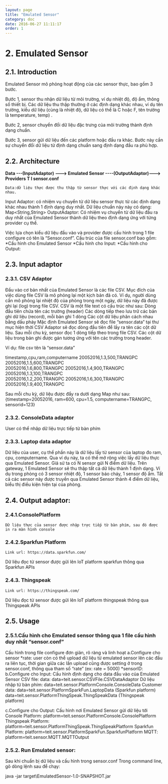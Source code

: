 ```yaml
---
layout: page
title: "Emulated Sensor"
category: doc
date: 2016-06-27 11:11:17
order: 1
---
```


# 2. Emulated Sensor
## 2.1. Introduction
Emulated Sensor mô phỏng hoạt động của các sensor thực, bao gồm 3 bước. 

Bước 1, sensor thu nhận dữ liệu từ môi trường, ví dụ nhiệt độ, độ ẩm, thông số thiết bị. Các dữ liệu thu thập thường ở các định dạng khác nhau, ví dụ tên trường, kiểu dữ liệu (cùng là nhiệt độ, dữ liệu có thể là C hoặc F, tên trường là temperature, temp) . 

Bước 2, sensor chuyển đổi dữ liệu đặc trưng của môi trường thành định dạng chuẩn.

Bước 3, sensor gửi dữ liệu đến các platform hoặc đầu ra khác. Bước này cần sự chuyển đổi dữ liệu từ định dạng chuẩn sang định dạng đầu ra phù hợp.
## 2.2. Architecture

**Data ---(InputAdaptor) ---> Emulated Sensor ----(OutputAdaptor)---> Providers
					T
					I
				  sensor.conf**

	Data:dữ liệu thực được thu thập từ sensor thực với các định dạng khác nhau.
Input Adaptor: có nhiệm vụ chuyển từ dữ liệu sensor thực từ các định dạng khác nhau thành 1 định dạng duy nhất. Dữ liệu chuẩn này này có dạng: Map<String,String>
OutputAdaptor: Có nhiệm vụ chuyển từ dữ liệu đầu ra duy nhất của Emulated Sensor thành dữ liệu theo định dạng ứng với từng provider cụ thể.

Việc lựa chọn kiểu dữ liệu đầu vào và provider được cấu hình trong 1 file configure có tên là “Sensor.conf”. Cấu trúc của file sensor.conf bao gồm:
*Cấu hình cho Emulated Sensor
*Cấu hình cho Input: 
*Cấu hình cho Output: 

## 2.3. Input adaptor
### 2.3.1. CSV Adaptor
Đầu vào cơ bản nhất của Emulated Sensor là các file CSV. Mục đích của việc dùng file CSV là mô phỏng lại một kịch bản đã có. Ví dụ, người dùng cần mô phỏng lại nhiệt độ của phòng trong một ngày, dữ liệu này đã được ghi lại (log) trong file CSV.
CSV là một file text có cấu trúc như sau:
Dòng đầu tiên chứa tên các trường (header)
Các dòng tiếp theo lưu trữ các bản ghi dữ liệu (record), mỗi bản ghi 1 dòng
Các cột dữ liệu phân cách nhau bằng dấu phảy
Mặc định Emulated Sensor sẽ đọc file “sensor.data” tại thư mục hiện thời
CSV Adaptor sẽ đọc dòng đầu tiên để lấy ra tên các cột dữ liệu. Sau mỗi chu kỳ, sensor đọc 1 dòng tiếp theo trong file CSV. Các cột dữ liệu trong bản ghi được gán tương ứng với tên các trường trong header.



Ví dụ: file csv tên là “sensor.data”

timestamp,cpu,ram,computername
20052016,1.3,500,TRANGPC    
20052016,1.5,600,TRANGPC   
20052016,1.6,800,TRANGPC
20052016,1.4,900,TRANGPC   
20052016,1.3,100,TRANGPC   
20052016,1.2,200,TRANGPC
20052016,1.6,300,TRANGPC
20052016,1.9,400,TRANGPC

Sau mỗi chu kỳ, dữ liệu được đẩy ra dưới dạng Map như sau:
{timestamp=20052016, ram=600, cpu=1.5, computername=TRANGPC, sensorid=123}

### 2.3.2. ConsoleData adaptor
User có thể nhập dữ liệu trực tiếp từ bàn phím 
### 2.3.3. Laptop data adaptor
Dữ liệu của user, cụ thể phần này là dữ liệu lấy từ sensor của laptop đo ram, cpu, computername. Qua ví dụ này, ta có thể mở rộng việc lấy dữ liệu thực qua Emulated Sensor. Giả sử ta có N sensor gửi N điểm dữ liệu. Trên gateway, 1 Emulated Sensor sẽ thu thập tất cả dữ liệu thành 1 định dạng. Ví dụ trong phòng có 3 sensor nhiệt độ, 1 sensor báo cháy, 1 sensor độ ẩm. Tất cả các sensor này được truyền qua Emulated Sensor thành 4 điểm dữ liệu, biểu thị điều kiện hiện tại của phòng.
## 2.4. Output adaptor: 
### 2.4.1.ConsolePlatform
	Dữ liệu thực của sensor được nhập trực tiếp từ bàn phím, sau đó được in ra màn hình console
### 2.4.2.Sparkfun Platform
	Link url: https://data.sparkfun.com/ 
Dữ liệu đọc từ sensor được gửi lên IoT platform sparkfun thông qua Sparkfun APIs
### 2.4.3. Thingspeak
	Link url: https://thingspeak.com/ 
Dữ liệu đọc từ sensor được gửi lên IoT platform thingspeak thông qua Thingspeak APIs
## 2.5. Usage
### 2.5.1.Cấu hình cho Emulated sensor thông qua 1 file cấu hình duy nhất  “sensor.conf” 
Cấu hình trong file configure đơn giản, rõ ràng và linh hoạt
a.Configure cho sensor
*rate:
user còn có thể upload dữ liệu từ emulated sensor lên các đầu ra liên tục, thời gian giữa các lần upload cũng được setting ở trong sensor.conf, thông qua tham số “rate” (ex: rate = 5000)
*sensorID:
b.Configure cho Input: Cấu hình định dạng cho data đầu vào của Emulated Sensor
CSV file: data: data=teit.sensor.CSVFile.CSVDataAdaptor 
Dữ liệu nhập từ bàn phím: data=teit.sensor.PlatformConsole.ConsoleData
Customer data: 
data=teit.sensor.PlatformSparkFun.LaptopData (Sparkfun platform)
data=teit.sensor.PlatformThingSpeak.ThingSpeakData (Thingspeak platform)

c.Configure cho Output: Cấu hình nơi Emulated Sensor  gửi dữ liệu tới
Console Platform: platform=teit.sensor.PlatformConsole.ConsolePlatform
Thingspeak Platform: platform=teit.sensor.PlatformThingSpeak.ThingSpeakPlatform
Sparkfun Platform: platform=teit.sensor.PlatformSparkFun.SparkfunPlatform
MQTT: platform=teit.sensor.MQTT.MQTTOutput 
		
### 2.5.2. Run Emulated sensor:
Sau khi chuẩn bị dữ liệu và cấu hình trong sensor.conf
Trong command line, gõ dòng lệnh sau để chạy:

java -jar target\EmulatedSensor-1.0-SNAPSHOT.jar 

